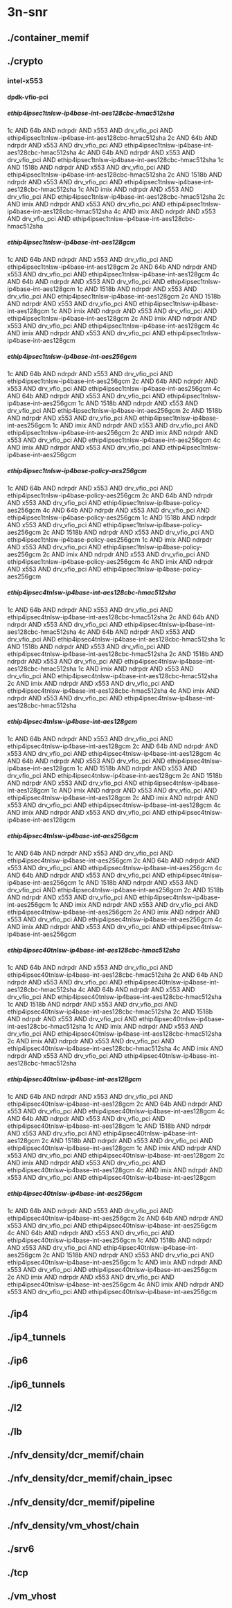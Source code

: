# 3n-snr
## ./container_memif
## ./crypto
### intel-x553
#### dpdk-vfio-pci
##### ethip4ipsec1tnlsw-ip4base-int-aes128cbc-hmac512sha
1c AND 64b AND ndrpdr AND x553 AND drv_vfio_pci AND ethip4ipsec1tnlsw-ip4base-int-aes128cbc-hmac512sha
2c AND 64b AND ndrpdr AND x553 AND drv_vfio_pci AND ethip4ipsec1tnlsw-ip4base-int-aes128cbc-hmac512sha
4c AND 64b AND ndrpdr AND x553 AND drv_vfio_pci AND ethip4ipsec1tnlsw-ip4base-int-aes128cbc-hmac512sha
1c AND 1518b AND ndrpdr AND x553 AND drv_vfio_pci AND ethip4ipsec1tnlsw-ip4base-int-aes128cbc-hmac512sha
2c AND 1518b AND ndrpdr AND x553 AND drv_vfio_pci AND ethip4ipsec1tnlsw-ip4base-int-aes128cbc-hmac512sha
1c AND imix AND ndrpdr AND x553 AND drv_vfio_pci AND ethip4ipsec1tnlsw-ip4base-int-aes128cbc-hmac512sha
2c AND imix AND ndrpdr AND x553 AND drv_vfio_pci AND ethip4ipsec1tnlsw-ip4base-int-aes128cbc-hmac512sha
4c AND imix AND ndrpdr AND x553 AND drv_vfio_pci AND ethip4ipsec1tnlsw-ip4base-int-aes128cbc-hmac512sha
##### ethip4ipsec1tnlsw-ip4base-int-aes128gcm
1c AND 64b AND ndrpdr AND x553 AND drv_vfio_pci AND ethip4ipsec1tnlsw-ip4base-int-aes128gcm
2c AND 64b AND ndrpdr AND x553 AND drv_vfio_pci AND ethip4ipsec1tnlsw-ip4base-int-aes128gcm
4c AND 64b AND ndrpdr AND x553 AND drv_vfio_pci AND ethip4ipsec1tnlsw-ip4base-int-aes128gcm
1c AND 1518b AND ndrpdr AND x553 AND drv_vfio_pci AND ethip4ipsec1tnlsw-ip4base-int-aes128gcm
2c AND 1518b AND ndrpdr AND x553 AND drv_vfio_pci AND ethip4ipsec1tnlsw-ip4base-int-aes128gcm
1c AND imix AND ndrpdr AND x553 AND drv_vfio_pci AND ethip4ipsec1tnlsw-ip4base-int-aes128gcm
2c AND imix AND ndrpdr AND x553 AND drv_vfio_pci AND ethip4ipsec1tnlsw-ip4base-int-aes128gcm
4c AND imix AND ndrpdr AND x553 AND drv_vfio_pci AND ethip4ipsec1tnlsw-ip4base-int-aes128gcm
##### ethip4ipsec1tnlsw-ip4base-int-aes256gcm
1c AND 64b AND ndrpdr AND x553 AND drv_vfio_pci AND ethip4ipsec1tnlsw-ip4base-int-aes256gcm
2c AND 64b AND ndrpdr AND x553 AND drv_vfio_pci AND ethip4ipsec1tnlsw-ip4base-int-aes256gcm
4c AND 64b AND ndrpdr AND x553 AND drv_vfio_pci AND ethip4ipsec1tnlsw-ip4base-int-aes256gcm
1c AND 1518b AND ndrpdr AND x553 AND drv_vfio_pci AND ethip4ipsec1tnlsw-ip4base-int-aes256gcm
2c AND 1518b AND ndrpdr AND x553 AND drv_vfio_pci AND ethip4ipsec1tnlsw-ip4base-int-aes256gcm
1c AND imix AND ndrpdr AND x553 AND drv_vfio_pci AND ethip4ipsec1tnlsw-ip4base-int-aes256gcm
2c AND imix AND ndrpdr AND x553 AND drv_vfio_pci AND ethip4ipsec1tnlsw-ip4base-int-aes256gcm
4c AND imix AND ndrpdr AND x553 AND drv_vfio_pci AND ethip4ipsec1tnlsw-ip4base-int-aes256gcm
##### ethip4ipsec1tnlsw-ip4base-policy-aes256gcm
1c AND 64b AND ndrpdr AND x553 AND drv_vfio_pci AND ethip4ipsec1tnlsw-ip4base-policy-aes256gcm
2c AND 64b AND ndrpdr AND x553 AND drv_vfio_pci AND ethip4ipsec1tnlsw-ip4base-policy-aes256gcm
4c AND 64b AND ndrpdr AND x553 AND drv_vfio_pci AND ethip4ipsec1tnlsw-ip4base-policy-aes256gcm
1c AND 1518b AND ndrpdr AND x553 AND drv_vfio_pci AND ethip4ipsec1tnlsw-ip4base-policy-aes256gcm
2c AND 1518b AND ndrpdr AND x553 AND drv_vfio_pci AND ethip4ipsec1tnlsw-ip4base-policy-aes256gcm
1c AND imix AND ndrpdr AND x553 AND drv_vfio_pci AND ethip4ipsec1tnlsw-ip4base-policy-aes256gcm
2c AND imix AND ndrpdr AND x553 AND drv_vfio_pci AND ethip4ipsec1tnlsw-ip4base-policy-aes256gcm
4c AND imix AND ndrpdr AND x553 AND drv_vfio_pci AND ethip4ipsec1tnlsw-ip4base-policy-aes256gcm
##### ethip4ipsec4tnlsw-ip4base-int-aes128cbc-hmac512sha
1c AND 64b AND ndrpdr AND x553 AND drv_vfio_pci AND ethip4ipsec4tnlsw-ip4base-int-aes128cbc-hmac512sha
2c AND 64b AND ndrpdr AND x553 AND drv_vfio_pci AND ethip4ipsec4tnlsw-ip4base-int-aes128cbc-hmac512sha
4c AND 64b AND ndrpdr AND x553 AND drv_vfio_pci AND ethip4ipsec4tnlsw-ip4base-int-aes128cbc-hmac512sha
1c AND 1518b AND ndrpdr AND x553 AND drv_vfio_pci AND ethip4ipsec4tnlsw-ip4base-int-aes128cbc-hmac512sha
2c AND 1518b AND ndrpdr AND x553 AND drv_vfio_pci AND ethip4ipsec4tnlsw-ip4base-int-aes128cbc-hmac512sha
1c AND imix AND ndrpdr AND x553 AND drv_vfio_pci AND ethip4ipsec4tnlsw-ip4base-int-aes128cbc-hmac512sha
2c AND imix AND ndrpdr AND x553 AND drv_vfio_pci AND ethip4ipsec4tnlsw-ip4base-int-aes128cbc-hmac512sha
4c AND imix AND ndrpdr AND x553 AND drv_vfio_pci AND ethip4ipsec4tnlsw-ip4base-int-aes128cbc-hmac512sha
##### ethip4ipsec4tnlsw-ip4base-int-aes128gcm
1c AND 64b AND ndrpdr AND x553 AND drv_vfio_pci AND ethip4ipsec4tnlsw-ip4base-int-aes128gcm
2c AND 64b AND ndrpdr AND x553 AND drv_vfio_pci AND ethip4ipsec4tnlsw-ip4base-int-aes128gcm
4c AND 64b AND ndrpdr AND x553 AND drv_vfio_pci AND ethip4ipsec4tnlsw-ip4base-int-aes128gcm
1c AND 1518b AND ndrpdr AND x553 AND drv_vfio_pci AND ethip4ipsec4tnlsw-ip4base-int-aes128gcm
2c AND 1518b AND ndrpdr AND x553 AND drv_vfio_pci AND ethip4ipsec4tnlsw-ip4base-int-aes128gcm
1c AND imix AND ndrpdr AND x553 AND drv_vfio_pci AND ethip4ipsec4tnlsw-ip4base-int-aes128gcm
2c AND imix AND ndrpdr AND x553 AND drv_vfio_pci AND ethip4ipsec4tnlsw-ip4base-int-aes128gcm
4c AND imix AND ndrpdr AND x553 AND drv_vfio_pci AND ethip4ipsec4tnlsw-ip4base-int-aes128gcm
##### ethip4ipsec4tnlsw-ip4base-int-aes256gcm
1c AND 64b AND ndrpdr AND x553 AND drv_vfio_pci AND ethip4ipsec4tnlsw-ip4base-int-aes256gcm
2c AND 64b AND ndrpdr AND x553 AND drv_vfio_pci AND ethip4ipsec4tnlsw-ip4base-int-aes256gcm
4c AND 64b AND ndrpdr AND x553 AND drv_vfio_pci AND ethip4ipsec4tnlsw-ip4base-int-aes256gcm
1c AND 1518b AND ndrpdr AND x553 AND drv_vfio_pci AND ethip4ipsec4tnlsw-ip4base-int-aes256gcm
2c AND 1518b AND ndrpdr AND x553 AND drv_vfio_pci AND ethip4ipsec4tnlsw-ip4base-int-aes256gcm
1c AND imix AND ndrpdr AND x553 AND drv_vfio_pci AND ethip4ipsec4tnlsw-ip4base-int-aes256gcm
2c AND imix AND ndrpdr AND x553 AND drv_vfio_pci AND ethip4ipsec4tnlsw-ip4base-int-aes256gcm
4c AND imix AND ndrpdr AND x553 AND drv_vfio_pci AND ethip4ipsec4tnlsw-ip4base-int-aes256gcm
##### ethip4ipsec40tnlsw-ip4base-int-aes128cbc-hmac512sha
1c AND 64b AND ndrpdr AND x553 AND drv_vfio_pci AND ethip4ipsec40tnlsw-ip4base-int-aes128cbc-hmac512sha
2c AND 64b AND ndrpdr AND x553 AND drv_vfio_pci AND ethip4ipsec40tnlsw-ip4base-int-aes128cbc-hmac512sha
4c AND 64b AND ndrpdr AND x553 AND drv_vfio_pci AND ethip4ipsec40tnlsw-ip4base-int-aes128cbc-hmac512sha
1c AND 1518b AND ndrpdr AND x553 AND drv_vfio_pci AND ethip4ipsec40tnlsw-ip4base-int-aes128cbc-hmac512sha
2c AND 1518b AND ndrpdr AND x553 AND drv_vfio_pci AND ethip4ipsec40tnlsw-ip4base-int-aes128cbc-hmac512sha
1c AND imix AND ndrpdr AND x553 AND drv_vfio_pci AND ethip4ipsec40tnlsw-ip4base-int-aes128cbc-hmac512sha
2c AND imix AND ndrpdr AND x553 AND drv_vfio_pci AND ethip4ipsec40tnlsw-ip4base-int-aes128cbc-hmac512sha
4c AND imix AND ndrpdr AND x553 AND drv_vfio_pci AND ethip4ipsec40tnlsw-ip4base-int-aes128cbc-hmac512sha
##### ethip4ipsec40tnlsw-ip4base-int-aes128gcm
1c AND 64b AND ndrpdr AND x553 AND drv_vfio_pci AND ethip4ipsec40tnlsw-ip4base-int-aes128gcm
2c AND 64b AND ndrpdr AND x553 AND drv_vfio_pci AND ethip4ipsec40tnlsw-ip4base-int-aes128gcm
4c AND 64b AND ndrpdr AND x553 AND drv_vfio_pci AND ethip4ipsec40tnlsw-ip4base-int-aes128gcm
1c AND 1518b AND ndrpdr AND x553 AND drv_vfio_pci AND ethip4ipsec40tnlsw-ip4base-int-aes128gcm
2c AND 1518b AND ndrpdr AND x553 AND drv_vfio_pci AND ethip4ipsec40tnlsw-ip4base-int-aes128gcm
1c AND imix AND ndrpdr AND x553 AND drv_vfio_pci AND ethip4ipsec40tnlsw-ip4base-int-aes128gcm
2c AND imix AND ndrpdr AND x553 AND drv_vfio_pci AND ethip4ipsec40tnlsw-ip4base-int-aes128gcm
4c AND imix AND ndrpdr AND x553 AND drv_vfio_pci AND ethip4ipsec40tnlsw-ip4base-int-aes128gcm
##### ethip4ipsec40tnlsw-ip4base-int-aes256gcm
1c AND 64b AND ndrpdr AND x553 AND drv_vfio_pci AND ethip4ipsec40tnlsw-ip4base-int-aes256gcm
2c AND 64b AND ndrpdr AND x553 AND drv_vfio_pci AND ethip4ipsec40tnlsw-ip4base-int-aes256gcm
4c AND 64b AND ndrpdr AND x553 AND drv_vfio_pci AND ethip4ipsec40tnlsw-ip4base-int-aes256gcm
1c AND 1518b AND ndrpdr AND x553 AND drv_vfio_pci AND ethip4ipsec40tnlsw-ip4base-int-aes256gcm
2c AND 1518b AND ndrpdr AND x553 AND drv_vfio_pci AND ethip4ipsec40tnlsw-ip4base-int-aes256gcm
1c AND imix AND ndrpdr AND x553 AND drv_vfio_pci AND ethip4ipsec40tnlsw-ip4base-int-aes256gcm
2c AND imix AND ndrpdr AND x553 AND drv_vfio_pci AND ethip4ipsec40tnlsw-ip4base-int-aes256gcm
4c AND imix AND ndrpdr AND x553 AND drv_vfio_pci AND ethip4ipsec40tnlsw-ip4base-int-aes256gcm
## ./ip4
## ./ip4_tunnels
## ./ip6
## ./ip6_tunnels
## ./l2
## ./lb
## ./nfv_density/dcr_memif/chain
## ./nfv_density/dcr_memif/chain_ipsec
## ./nfv_density/dcr_memif/pipeline
## ./nfv_density/vm_vhost/chain
## ./srv6
## ./tcp
## ./vm_vhost

